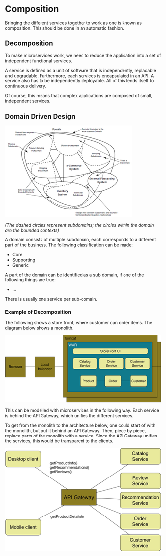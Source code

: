 # Composition

Bringing the different services together to work as one is known as composition. This should be done in an automatic fashion.

## Decomposition

To make microservices work, we need to reduce the application into a set of independent functional services. 

A service is defined as a unit of software that is independently, replacable and upgradable. Furthermore, each services is encapsulated in an API. A service also has to be independently deployable. All of this lends itself to continuous delivery.

Of course, this means that complex applications are composed of small, independent services.

## Domain Driven Design

<img src="./res/Composition/image-20240417081537657.png" alt="image-20240417081537657" style="zoom:40%;" />

*(The dashed circles represent subdomains; the circles within the domain are the bounded contexts)*

A domain consists of multiple subdomain, each corresponds to a different part of the business. The following classification can be made:

* Core
* Supporting
* Generic

A part of the domain can be identified as a sub domain, if one of the following things are true:

* ...

There is usually one service per sub-domain.

### Example of Decomposition

The following shows a store front, where customer can order items. The diagram below shows a monolith.

![image-20240417082058533](./res/Composition/image-20240417082058533.png)

This can be modelled with microservices in the following way. Each service is behind the API Gateway, which unifies the different services.

To get from the monolith to the architecture below, one could start of with the monolith, but put it behind an API Gateway. Then, piece by piece, replace parts of the monolith with a service. Since the API Gateway unifies the services, this would be transparent to the clients.

![image-20240417082144542](./res/Composition/image-20240417082144542.png)

